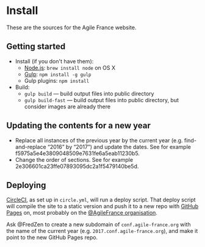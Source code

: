 # Install

These are the sources for the Agile France website.

## Getting started

* Install (if you don't have them):
    * [Node.js](https://nodejs.org): `brew install node` on OS X
    * [Gulp](http://gulpjs.com/): `npm install -g gulp`
    * Gulp plugins: `npm install`
* Build:
    * `gulp build` — build output files into public directory
    * `gulp build-fast` — build output files into public directory, but consider images are already there

## Updating the contents for a new year

- Replace all instances of the previous year by the current year (e.g. find-and-replace “2016” by “2017”) and update the dates. See for example f5975a5e4e3809048509e7631fe6a5eab11230b5.
- Change the order of sections. See for example 2e306601ca23ffe07893095dc2a1f5479140be5d.

## Deploying

[CircleCI](https://circleci.com), as set up in `circle.yml`, will run a deploy script. That deploy script will compile the site to a static version and push it to a new repo with [GitHub Pages](https://pages.github.com) on, most probably on the [@AgileFrance organisation](https://github.com/agilefrance/).

Ask @FredZen to create a new subdomain of `conf.agile-france.org` with the name of the current year (e.g. `2017.conf.agile-france.org`), and make it point to the new GitHub Pages repo.
